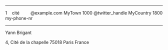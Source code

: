 

-------------------     ----------------------------
1    cité          @example.com
MyTown 1000                          @twitter_handle
MyCountry                           1800 my-phone-nr
-------------------     ----------------------------
Yann Brigant

4, Cité de la chapelle
75018 Paris France
